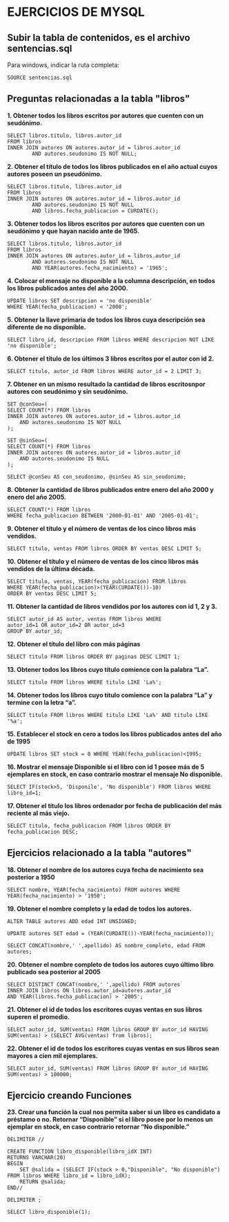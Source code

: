 # **EJERCICIOS DE MYSQL**
## Subir la tabla de contenidos, es el archivo sentencias.sql
Para windows, indicar la ruta completa:
```
SOURCE sentencias.sql
```
## Preguntas relacionadas a la tabla "libros"

**1. Obtener todos los libros escritos por autores que cuenten con un seudónimo.**
```
SELECT libros.titulo, libros.autor_id 
FROM libros
INNER JOIN autores ON autores.autor_id = libros.autor_id
        AND autores.seudonimo IS NOT NULL;
```

**2. Obtener el título de todos los libros publicados en el año actual cuyos autores poseen un pseudónimo.**
```
SELECT libros.titulo, libros.autor_id 
FROM libros
INNER JOIN autores ON autores.autor_id = libros.autor_id
        AND autores.seudonimo IS NOT NULL
        AND libros.fecha_publicacion = CURDATE();
```

**3. Obtener todos los libros escritos por autores que cuenten con un seudónimo y que hayan nacido ante de 1965.**
```
SELECT libros.titulo, libros.autor_id 
FROM libros
INNER JOIN autores ON autores.autor_id = libros.autor_id
        AND autores.seudonimo IS NOT NULL
        AND YEAR(autores.fecha_nacimiento) = '1965';
```

**4. Colocar el mensaje no disponible a la columna descripción, en todos los libros publicados antes del año 2000.**
```
UPDATE libros SET descripcion = 'no disponible' 
WHERE YEAR(fecha_publicacion) < '2000';
```

**5. Obtener la llave primaria de todos los libros cuya descripción sea diferente de no disponible.**
```
SELECT libro_id, descripcion FROM libros WHERE descripcion NOT LIKE 'no disponible';
```

**6. Obtener el título de los últimos 3 libros escritos por el autor con id 2.**
```
SELECT titulo, autor_id FROM libros WHERE autor_id = 2 LIMIT 3;
```

**7. Obtener en un mismo resultado la cantidad de libros escritosnpor autores con seudónimo y sin seudónimo.**
```
SET @conSeu=(
SELECT COUNT(*) FROM libros
INNER JOIN autores ON autores.autor_id = libros.autor_id
    AND autores.seudonimo IS NOT NULL
);

SET @sinSeu=(
SELECT COUNT(*) FROM libros
INNER JOIN autores ON autores.autor_id = libros.autor_id
    AND autores.seudonimo IS NULL
);
        
SELECT @conSeu AS con_seudonimo, @sinSeu AS sin_seudonimo;
```

**8. Obtener la cantidad de libros publicados entre enero del año 2000 y enero del año 2005.**
```
SELECT COUNT(*) FROM libros 
WHERE fecha_publicacion BETWEEN '2000-01-01' AND '2005-01-01';
```
**9. Obtener el título y el número de ventas de los cinco libros más vendidos.**
```
SELECT titulo, ventas FROM libros ORDER BY ventas DESC LIMIT 5;
```

**10. Obtener el título y el número de ventas de los cinco libros más vendidos de la última década.**
```
SELECT titulo, ventas, YEAR(fecha_publicacion) FROM libros 
WHERE YEAR(fecha_publicacion)>(YEAR(CURDATE())-10)
ORDER BY ventas DESC LIMIT 5;
```

**11. Obtener la cantidad de libros vendidos por los autores con id 1, 2 y 3.**
```
SELECT autor_id AS autor, ventas FROM libros WHERE
autor_id=1 OR autor_id=2 OR autor_id=3
GROUP BY autor_id;
```

**12. Obtener el título del libro con más páginas**
```
SELECT titulo FROM libros ORDER BY paginas DESC LIMIT 1;
```

**13. Obtener todos los libros cuyo título comience con la palabra “La”.**
```
SELECT titulo FROM libros WHERE titulo LIKE 'La%';
```

**14. Obtener todos los libros cuyo título comience con la palabra “La” y termine con la letra “a”.**
```
SELECT titulo FROM libros WHERE titulo LIKE 'La%' AND titulo LIKE '%a';
```

**15. Establecer el stock en cero a todos los libros publicados antes del año de 1995**
```
UPDATE libros SET stock = 0 WHERE YEAR(fecha_publicacion)<1995;
```

**16. Mostrar el mensaje Disponible si el libro con id 1 posee más de 5 ejemplares en stock, en caso contrario mostrar el mensaje No disponible.**
```
SELECT IF(stock>5, 'Disponile', 'No disponible') FROM libros WHERE libro_id=1;
```

**17. Obtener el título los libros ordenador por fecha de publicación del más reciente al más viejo.**
```
SELECT titulo, fecha_publicacion FROM libros ORDER BY fecha_publicacion DESC;
```

## Ejercicios relacionado a la tabla "autores"

**18. Obtener el nombre de los autores cuya fecha de nacimiento sea posterior a 1950**
```
SELECT nombre, YEAR(fecha_nacimiento) FROM autores WHERE YEAR(fecha_nacimiento) > '1950';
```

**19. Obtener el nombre completo y la edad de todos los autores.**
```
ALTER TABLE autores ADD edad INT UNSIGNED;

UPDATE autores SET edad = (YEAR(CURDATE())-YEAR(fecha_nacimiento));

SELECT CONCAT(nombre,' ',apellido) AS nombre_completo, edad FROM autores;
```

**20. Obtener el nombre completo de todos los autores cuyo último libro publicado sea posterior al 2005**
```
SELECT DISTINCT CONCAT(nombre,' ',apellido) FROM autores
INNER JOIN libros ON libros.autor_id=autores.autor_id 
AND YEAR(libros.fecha_publicacion) > '2005';
```

**21. Obtener el id de todos los escritores cuyas ventas en sus libros superen el promedio.**
```
SELECT autor_id, SUM(ventas) FROM libros GROUP BY autor_id HAVING SUM(ventas) > (SELECT AVG(ventas) from libros);
```

**22. Obtener el id de todos los escritores cuyas ventas en sus libros sean mayores a cien mil ejemplares.**
```
SELECT autor_id, SUM(ventas) FROM libros GROUP BY autor_id HAVING SUM(ventas) > 100000;
```

## Ejercicio creando Funciones
**23. Crear una función la cual nos permita saber si un libro es candidato a préstamo o no. Retornar “Disponible” si el libro posee por lo menos un ejemplar en stock, en caso contrario retornar “No disponible.”**
```
DELIMITER //

CREATE FUNCTION libro_disponible(libro_idX INT)
RETURNS VARCHAR(20)
BEGIN
    SET @salida = (SELECT IF(stock > 0,"Disponible", "No disponible") FROM libros WHERE libro_id = libro_idX);
    RETURN @salida;
END//

DELIMITER ;

SELECT libro_disponible(1);
```